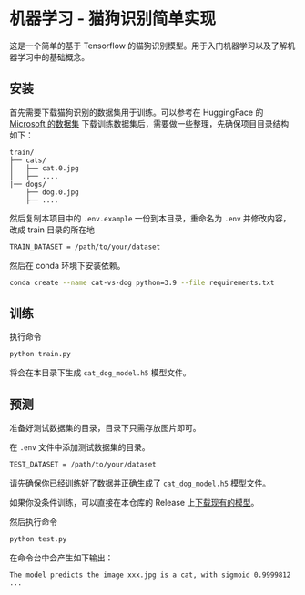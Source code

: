 # 机器学习 - 猫狗识别简单实现

这是一个简单的基于 Tensorflow 的猫狗识别模型。用于入门机器学习以及了解机器学习中的基础概念。

## 安装

首先需要下载猫狗识别的数据集用于训练。可以参考在 HuggingFace 的 [Microsoft 的数据集](https://huggingface.co/datasets/microsoft/cats_vs_dogs)
下载训练数据集后，需要做一些整理，先确保项目目录结构如下：

```
train/
├── cats/
│   ├── cat.0.jpg
│   ├── ....
|── dogs/
    ├── dog.0.jpg
    ├── ....
```

然后复制本项目中的 `.env.example` 一份到本目录，重命名为 `.env` 并修改内容，改成 train 目录的所在地

```bash
TRAIN_DATASET = /path/to/your/dataset
```

然后在 conda 环境下安装依赖。

```bash
conda create --name cat-vs-dog python=3.9 --file requirements.txt
```

## 训练

执行命令

```bash
python train.py
```

将会在本目录下生成 `cat_dog_model.h5` 模型文件。

## 预测

准备好测试数据集的目录，目录下只需存放图片即可。

在 `.env` 文件中添加测试数据集的目录。

```bash
TEST_DATASET = /path/to/your/dataset
```

请先确保你已经训练好了数据并正确生成了 `cat_dog_model.h5` 模型文件。

如果你没条件训练，可以直接在本仓库的 Release 上[下载现有的模型](https://github.com/PrinOrange/dog-vs-cat/releases/tag/1.0.0)。


然后执行命令

```bash
python test.py
```

在命令台中会产生如下输出：

```plaintext
The model predicts the image xxx.jpg is a cat, with sigmoid 0.9999812
...
```
